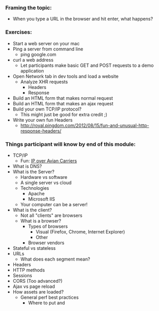 ### Framing the topic:
- When you type a URL in the browser and hit enter, what happens?

### Exercises:
- Start a web server on your mac
- Ping a server from command line
  - ping google.com
- curl a web address
  - Let participants make basic GET and POST requests to a demo application
- Open Network tab in dev tools and load a website
  - Analyze XHR requests
    - Headers
    - Response
- Build an HTML form that makes normal request
- Build an HTML form that makes an ajax request
- Build your own TCP/IP protocol?
  - This might just be good for extra credit ;)
- Write your own fun Headers
  - http://royal.pingdom.com/2012/08/15/fun-and-unusual-http-response-headers/

### Things participant will know by end of this module:
- TCP/IP
  - Fun: [IP over Avian Carriers](https://en.wikipedia.org/wiki/IP_over_Avian_Carriers)
- What is DNS?
- What is the Server?
  - Hardware vs software
  - A single server vs cloud
  - Technologies
    - Apache
    - Microsoft IIS
  - Your computer can be a server!
- What is the client?
  - Not all "clients" are browsers
  - What is a browser?
    - Types of browsers
      - Visual (Firefox, Chrome, Internet Explorer)
      - Other
    - Browser vendors
- Stateful vs stateless 
- URLs
  - What does each segment mean?
- Headers
- HTTP methods
- Sessions
- CORS (Too advanced?)
- Ajax vs page reload
- How assets are loaded?
  - General perf best practices
    - Where to put <link> and <script> tags to external resources
    - CDNs
    - Gzipping
    - cache expiry headers and etags
  - Concurrency
    - # of concurrent connections
    - perf: make fewer http requests
- Long-Polling, Websockets and Server-Sent Events
- HTML Forms

### Resources
- [Girl Develop It course](https://girldevelopit.github.io/gdi-featured-web-concepts/)
- 
